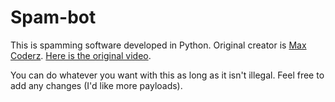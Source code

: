 # Spam-bot
This is spamming software developed in Python. Original creator is [Max Coderz](https://www.youtube.com/channel/UCHlD-HtkMZIjq12b-TpVPew). [Here is the original video](https://www.youtube.com/watch?v=jBxRGcDmfWA&list=WL&index=13).

You can do whatever you want with this as long as it isn't illegal. Feel free to add any changes (I'd like more payloads).

